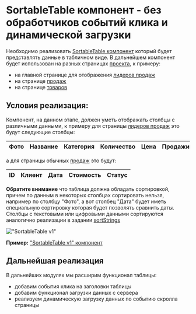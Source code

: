 # SortableTable компонент - без обработчиков событий клика и динамической загрузки

Необходимо реализовать [SortableTable компонент](https://glitch.com/edit/#!/sortable-table-js-202003254) 
который будет представлять данные в табличном виде. 
В дальнейшем компонент будет использован на разных страницах [проекта](https://course-js.javascript.ru/), к примеру: 

* на главной странице для отображения [лидеров продаж](https://course-js.javascript.ru/)
* на странице [продаж](https://course-js.javascript.ru/sales)
* на странице [товаров](https://course-js.javascript.ru/products)

## Условия реализация:
 
Компонент, на данном этапе, должен уметь отображать столбцы с различными данными,
к примеру для страницы [лидеров продаж](https://course-js.javascript.ru/) это будут следующие столбцы:

| Фото | Название | Категория | Количество | Цена | Продажи |
| ---  | ---      | ---       | ---        | ---  | ---     |

а для страницы обычных [продаж](https://course-js.javascript.ru/sales) это будут:

| ID | Клиент | Дата | Стоимость | Статус | 
| ---  | ---  | ---  | ---       | ---    |

**Обратите внимание** что таблица должна обладать сортировкой, причем по данным 
в некоторых столбцах сортировать нельзя, например по столбцу "Фото", а вот столбец "Дата" будет иметь специальную 
сортировку которая будет позволять сравнить даты. 
Столбцы с текстовыми или цифровыми данными сортируются аналогично реализации 
в задании [sortStrings](taskbook:javascript-data-types/sort-strings)

!["SortableTable v1"](sortable-table-v1.gif)

**Пример:** ["SortableTable v1" компонент](https://glitch.com/edit/#!/sortable-table-js-202003254)

## Дальнейшая реализация 

В дальнейших модулях мы расширим функционал таблицы:

* добавим события клика на заголовки таблицы
* добавим функционал загрузки данных с сервера
* реализуем динамическую загрузку данных по событию скролла страницы
